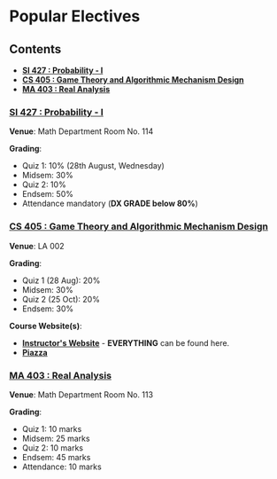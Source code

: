 # Popular Electives

## Contents

- [**SI 427 : Probability - I**](#si-427--probability---i)
- [**CS 405 : Game Theory and Algorithmic Mechanism Design**](#cs-405--game-theory-and-algorithmic-mechanism-design)
- [**MA 403 : Real Analysis**](#ma-403--real-analysis)

### [SI 427 : Probability - I](SI427)

**Venue**: Math Department Room No. 114

**Grading**:

- Quiz 1: 10% (28th August, Wednesday)
- Midsem: 30%
- Quiz 2: 10%
- Endsem: 50%
- Attendance mandatory (**DX GRADE below 80%**)

### [CS 405 : Game Theory and Algorithmic Mechanism Design](CS405)

**Venue**: LA 002

**Grading**:

- Quiz 1 (28 Aug): 20%
- Midsem: 30%
- Quiz 2 (25 Oct): 20%
- Endsem: 30%

**Course Website(s)**:

- [**Instructor's Website**](https://www.cse.iitb.ac.in/~swaprava/cs6001_07_2024.html) - **EVERYTHING** can be found here.
- [**Piazza**](https://piazza.com/iit_bombay/fall2024/cs6001cs405)

### [MA 403 : Real Analysis](MA403)

**Venue**: Math Department Room No. 113

**Grading**:

- Quiz 1: 10 marks
- Midsem: 25 marks
- Quiz 2: 10 marks
- Endsem: 45 marks
- Attendance: 10 marks
